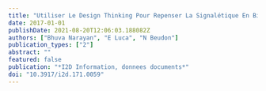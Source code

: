 ```yaml
---
title: "Utiliser Le Design Thinking Pour Repenser La Signalétique En Bibliothèque Universitaire"
date: 2017-01-01
publishDate: 2021-08-20T12:06:03.188082Z
authors: ["Bhuva Narayan", "E Luca", "N Beudon"]
publication_types: ["2"]
abstract: ""
featured: false
publication: "*I2D Information, donnees documents*"
doi: "10.3917/i2d.171.0059"
---
```


